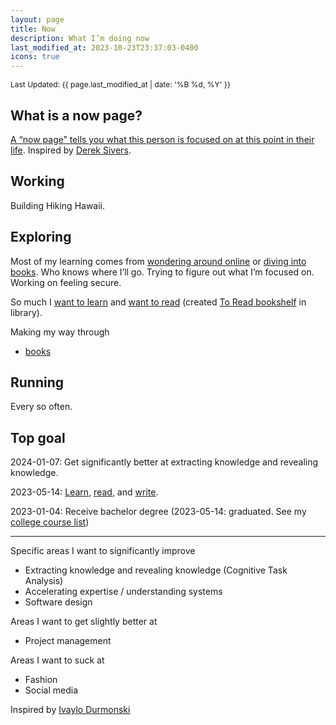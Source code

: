```yaml
---
layout: page
title: Now
description: What I’m doing now
last_modified_at: 2023-10-23T23:37:03-0400
icons: true
---
```


<span style="font-size: 12px;">Last Updated: {{ page.last_modified_at | date: '%B %d, %Y' }}</span>

## What is a now page?

[A “now page” tells you what this person is focused on at this point in their life](https://nownownow.com/about). Inspired by [Derek Sivers](https://sive.rs/now).

## Working

Building Hiking Hawaii.

## Exploring

Most of my learning comes from [wondering around online](/aroundtheweb/) or [diving into books](/booklist/). Who knows where I’ll go. Trying to figure out what I’m focused on. Working on feeling secure.

So much I [want to learn](/wtl) and [want to read](/wanttoread/) (created [To Read bookshelf](https://library.lukasmurdock.com/bookshelves/To_Read) in library).

Making my way through

- [books](https://library.lukasmurdock.com/)

## Running

Every so often.

## Top goal

2024-01-07: Get significantly better at extracting knowledge and revealing knowledge.

2023-05-14: [Learn](/wtl/), [read](/wanttoread/), and [write](/why-we-write-2/).

2023-01-04: Receive bachelor degree (2023-05-14: graduated. See my [college course list](/college-transcript/))

---

Specific areas I want to significantly improve

- Extracting knowledge and revealing knowledge (Cognitive Task Analysis)
- Accelerating expertise / understanding systems
- Software design

Areas I want to get slightly better at

- Project management

Areas I want to suck at

- Fashion
- Social media

Inspired by [Ivaylo Durmonski](https://durmonski.com/self-improvement/1-better-every-day/)
